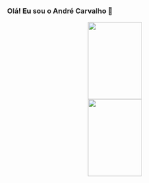 ### Olá! Eu sou o André Carvalho 👋
<div align="center">
  <a href="https://github.com/Andr4Carvalho">
  <img height="180em" width="50%" src="https://github-readme-stats.vercel.app/api?username=Andr4Carvalho&show_icons=true&theme=dark&include_all_commits=true&count_private=true"/>
  <img height="180em" width="50%" src="https://github-readme-stats.vercel.app/api/top-langs/?username=Andr4Carvalho&layout=compact&langs_count=7&theme=dark"/>
</div>
